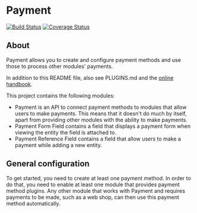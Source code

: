 Payment
=======
[![Build Status](https://travis-ci.org/bartfeenstra/drupal-payment.svg?branch=8.x-2.x)](https://travis-ci.org/bartfeenstra/drupal-payment) [![Coverage Status](https://coveralls.io/repos/bartfeenstra/drupal-payment/badge.svg)](https://coveralls.io/r/bartfeenstra/drupal-payment)

About
-----

Payment allows you to create and configure payment methods and use those to
process other modules' payments.

In addition to this README file, also see PLUGINS.md and the 
[online handbook](http://drupal.org/node/1807610).

This project contains the following modules:

* Payment is an API to connect payment methods to modules that allow users to
  make payments. This means that it doesn't do much by itself, apart from
  providing other modules with the ability to make payments.
* Payment Form Field contains a field that displays a payment form when viewing
  the entity the field is attached to.
* Payment Reference Field contains a field that allow users to make a payment
  while adding a new entity.


General configuration
---------------------
To get started, you need to create at least one payment method. In order to do
that, you need to enable at least one module that provides payment method
plugins. Any other module that works with Payment and requires payments to be
made, such as a web shop, can then use this payment method automatically.
